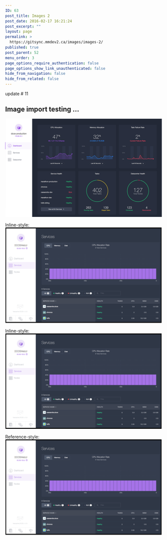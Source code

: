 ```yaml
---
ID: 63
post_title: Images 2
post_date: 2016-02-17 16:21:24
post_excerpt: ""
layout: page
permalink: >
  https://gitsync.mmdev2.ca/images/images-2/
published: true
post_parent: 52
menu_order: 3
page_options_require_authentication: false
page_options_show_link_unauthenticated: false
hide_from_navigation: false
hide_from_related: false
---
```

update # 11

## Image import testing ...

![alt text][1]

Inline-style: ![alt text][2]

Inline-style: ![alt text][2]

Reference-style: ![alt text][3]

 [1]: /assets/images/device-browser-content-screen-right.jpg "Logo Title Text 1"
 [2]: /assets/images/services.png "Logo Title Text 1"
 [3]: /assets/images/services.png "Logo Title Text 2"